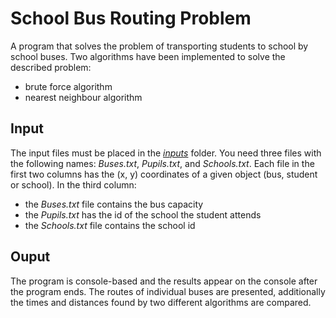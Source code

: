 # School Bus Routing Problem
A program that solves the problem of transporting students to school by school buses. 
Two algorithms have been implemented to solve the described problem:
* brute force algorithm
* nearest neighbour algorithm
## Input
The input files must be placed in the [*inputs*](https://github.com/AKincel18/SchoolBusRoutingProblem/tree/master/inputs) folder. You need three files with the following names: *Buses.txt*, *Pupils.txt*, and *Schools.txt*. Each file in the first two columns has the (x, y) coordinates of a given object (bus, student or school). In the third column:
* the *Buses.txt* file contains the bus capacity
* the *Pupils.txt* has the id of the school the student attends
* the *Schools.txt* file contains the school id
## Ouput
The program is console-based and the results appear on the console after the program ends. The routes of individual buses are presented, additionally the times and distances found by two different algorithms are compared.